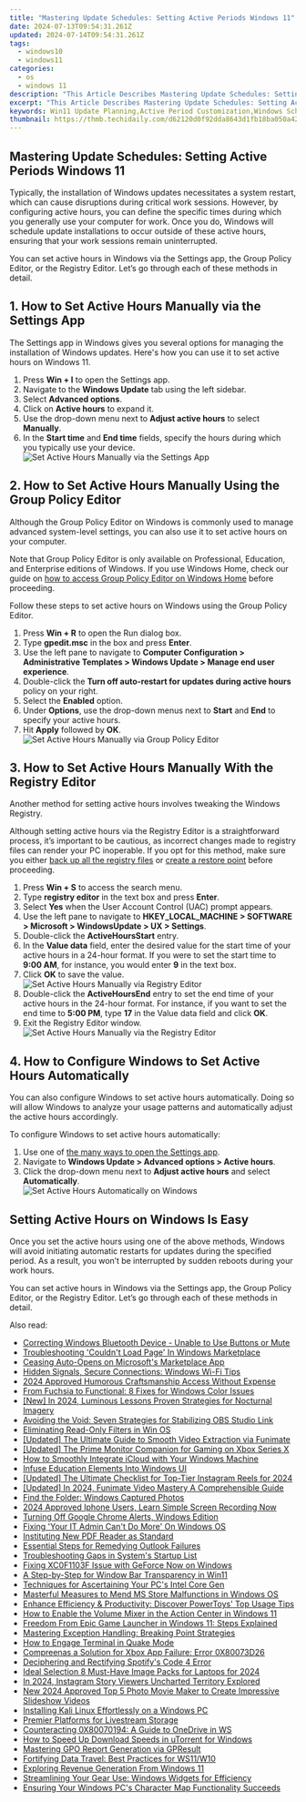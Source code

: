 ```yaml
---
title: "Mastering Update Schedules: Setting Active Periods Windows 11"
date: 2024-07-13T09:54:31.261Z
updated: 2024-07-14T09:54:31.261Z
tags:
  - windows10
  - windows11
categories:
  - os
  - windows 11
description: "This Article Describes Mastering Update Schedules: Setting Active Periods Windows 11"
excerpt: "This Article Describes Mastering Update Schedules: Setting Active Periods Windows 11"
keywords: Win11 Update Planning,Active Period Customization,Windows Schedule Optimization,Manage Windows Updates,Scheduled Maintenance Windows,Active Time for Updates,Windows 11 Regime Adjustment
thumbnail: https://thmb.techidaily.com/d62120d0f92dda8643d1fb18ba050a4238aed422d93382b937c3fa171ed251d1.jpg
---
```


## Mastering Update Schedules: Setting Active Periods Windows 11

 Typically, the installation of Windows updates necessitates a system restart, which can cause disruptions during critical work sessions. However, by configuring active hours, you can define the specific times during which you generally use your computer for work. Once you do, Windows will schedule update installations to occur outside of these active hours, ensuring that your work sessions remain uninterrupted.

 You can set active hours in Windows via the Settings app, the Group Policy Editor, or the Registry Editor. Let’s go through each of these methods in detail.

## 1\. How to Set Active Hours Manually via the Settings App

 The Settings app in Windows gives you several options for managing the installation of Windows updates. Here's how you can use it to set active hours on Windows 11\.

1. Press **Win + I** to open the Settings app.
2. Navigate to the **Windows Update** tab using the left sidebar.
3. Select **Advanced options**.
4. Click on **Active hours** to expand it.
5. Use the drop-down menu next to **Adjust active hours** to select **Manually**.
6. In the **Start time** and **End time** fields, specify the hours during which you typically use your device.  
![Set Active Hours Manually via the Settings App](https://static1.makeuseofimages.com/wordpress/wp-content/uploads/2023/05/set-active-hours-manually-via-the-settings-app.jpg)

## 2\. How to Set Active Hours Manually Using the Group Policy Editor

 Although the Group Policy Editor on Windows is commonly used to manage advanced system-level settings, you can also use it to set active hours on your computer.

 Note that Group Policy Editor is only available on Professional, Education, and Enterprise editions of Windows. If you use Windows Home, check our guide on [how to access Group Policy Editor on Windows Home](https://www.makeuseof.com/tag/access-group-policy-editor-even-windows-home-settings-try/) before proceeding.

 Follow these steps to set active hours on Windows using the Group Policy Editor.

1. Press **Win + R** to open the Run dialog box.
2. Type **gpedit.msc** in the box and press **Enter**.
3. Use the left pane to navigate to **Computer Configuration > Administrative Templates > Windows Update > Manage end user experience**.
4. Double-click the **Turn off auto-restart for updates during active hours** policy on your right.
5. Select the **Enabled** option.
6. Under **Options**, use the drop-down menus next to **Start** and **End** to specify your active hours.
7. Hit **Apply** followed by **OK**.  
![Set Active Hours Manually via Group Policy Editor](https://static1.makeuseofimages.com/wordpress/wp-content/uploads/2023/05/set-active-hours-manually-via-group-policy-editor.jpg)

## 3\. How to Set Active Hours Manually With the Registry Editor

 Another method for setting active hours involves tweaking the Windows Registry.

 Although setting active hours via the Registry Editor is a straightforward process, it’s important to be cautious, as incorrect changes made to registry files can render your PC inoperable. If you opt for this method, make sure you either [back up all the registry files](https://www.makeuseof.com/tag/backup-restore-windows-registry/) or [create a restore point](https://www.makeuseof.com/windows-11-create-restore-point/) before proceeding.

1. Press **Win + S** to access the search menu.
2. Type **registry editor** in the text box and press **Enter**.
3. Select **Yes** when the User Account Control (UAC) prompt appears.
4. Use the left pane to navigate to **HKEY\_LOCAL\_MACHINE > SOFTWARE > Microsoft > WindowsUpdate > UX > Settings**.
5. Double-click the **ActiveHoursStart** entry.
6. In the **Value data** field, enter the desired value for the start time of your active hours in a 24-hour format. If you were to set the start time to **9:00 AM**, for instance, you would enter **9** in the text box.
7. Click **OK** to save the value.  
![Set Active Hours Manually via Registry Editor](https://static1.makeuseofimages.com/wordpress/wp-content/uploads/2023/05/set-active-hours-manually-via-registry-editor.jpg)
8. Double-click the **ActiveHoursEnd** entry to set the end time of your active hours in the 24-hour format. For instance, if you want to set the end time to **5:00 PM**, type **17** in the Value data field and click **OK**.
9. Exit the Registry Editor window.  
![Set Active Hours Manually via the Registry Editor](https://static1.makeuseofimages.com/wordpress/wp-content/uploads/2023/05/set-active-hours-manually-via-the-registry-editor.jpg)

## 4\. How to Configure Windows to Set Active Hours Automatically

 You can also configure Windows to set active hours automatically. Doing so will allow Windows to analyze your usage patterns and automatically adjust the active hours accordingly.

 To configure Windows to set active hours automatically:

1. Use one of [the many ways to open the Settings app](https://www.makeuseof.com/windows-ways-to-open-system-settings/).
2. Navigate to **Windows Update > Advanced options > Active hours**.
3. Click the drop-down menu next to **Adjust active hours** and select **Automatically**.  
![Set Active Hours Automatically on Windows](https://static1.makeuseofimages.com/wordpress/wp-content/uploads/2023/05/set-active-hours-automatically-on-windows.jpg)

## Setting Active Hours on Windows Is Easy

 Once you set the active hours using one of the above methods, Windows will avoid initiating automatic restarts for updates during the specified period. As a result, you won’t be interrupted by sudden reboots during your work hours.

 You can set active hours in Windows via the Settings app, the Group Policy Editor, or the Registry Editor. Let’s go through each of these methods in detail.



<ins class="adsbygoogle"
      style="display:block"
      data-ad-client="ca-pub-7571918770474297"
      data-ad-slot="8358498916"
      data-ad-format="auto"
      data-full-width-responsive="true"></ins>
<span class="atpl-alsoreadstyle">Also read:</span>
<div><ul>
<li><a href="https://win11.techidaily.com/correcting-windows-bluetooth-device-unable-to-use-buttons-or-mute/"><u>Correcting Windows Bluetooth Device - Unable to Use Buttons or Mute</u></a></li>
<li><a href="https://win11.techidaily.com/troubleshooting-couldnt-load-page-in-windows-marketplace/"><u>Troubleshooting 'Couldn't Load Page' In Windows Marketplace</u></a></li>
<li><a href="https://win11.techidaily.com/ceasing-auto-opens-on-microsofts-marketplace-app/"><u>Ceasing Auto-Opens on Microsoft's Marketplace App</u></a></li>
<li><a href="https://win11.techidaily.com/hidden-signals-secure-connections-windows-wi-fi-tips/"><u>Hidden Signals, Secure Connections: Windows Wi-Fi Tips</u></a></li>
<li><a href="https://some-knowledge.techidaily.com/2024-approved-humorous-craftsmanship-access-without-expense/"><u>2024 Approved  Humorous Craftsmanship  Access Without Expense</u></a></li>
<li><a href="https://win11.techidaily.com/from-fuchsia-to-functional-8-fixes-for-windows-color-issues/"><u>From Fuchsia to Functional: 8 Fixes for Windows Color Issues</u></a></li>
<li><a href="https://screen-mirroring-recording.techidaily.com/new-in-2024-luminous-lessons-proven-strategies-for-nocturnal-imagery/"><u>[New] In 2024, Luminous Lessons  Proven Strategies for Nocturnal Imagery</u></a></li>
<li><a href="https://win11.techidaily.com/avoiding-the-void-seven-strategies-for-stabilizing-obs-studio-link/"><u>Avoiding the Void: Seven Strategies for Stabilizing OBS Studio Link</u></a></li>
<li><a href="https://win11.techidaily.com/eliminating-read-only-filters-in-win-os/"><u>Eliminating Read-Only Filters in Win OS</u></a></li>
<li><a href="https://some-approaches.techidaily.com/updated-the-ultimate-guide-to-smooth-video-extraction-via-funimate/"><u>[Updated] The Ultimate Guide to Smooth Video Extraction via Funimate</u></a></li>
<li><a href="https://some-skills.techidaily.com/updated-the-prime-monitor-companion-for-gaming-on-xbox-series-x/"><u>[Updated] The Prime Monitor Companion for Gaming on Xbox Series X</u></a></li>
<li><a href="https://win11.techidaily.com/how-to-smoothly-integrate-icloud-with-your-windows-machine/"><u>How to Smoothly Integrate iCloud with Your Windows Machine</u></a></li>
<li><a href="https://win11.techidaily.com/infuse-education-elements-into-windows-ui/"><u>Infuse Education Elements Into Windows UI</u></a></li>
<li><a href="https://instagram-clips.techidaily.com/updated-the-ultimate-checklist-for-top-tier-instagram-reels-for-2024/"><u>[Updated] The Ultimate Checklist for Top-Tier Instagram Reels for 2024</u></a></li>
<li><a href="https://article-posts.techidaily.com/updated-in-2024-funimate-video-mastery-a-comprehensible-guide/"><u>[Updated] In 2024, Funimate Video Mastery  A Comprehensible Guide</u></a></li>
<li><a href="https://win11.techidaily.com/find-the-folder-windows-captured-photos/"><u>Find the Folder: Windows Captured Photos</u></a></li>
<li><a href="https://screen-mirroring-recording.techidaily.com/2024-approved-iphone-users-learn-simple-screen-recording-now/"><u>2024 Approved  Iphone Users, Learn Simple Screen Recording Now</u></a></li>
<li><a href="https://win11.techidaily.com/turning-off-google-chrome-alerts-windows-edition/"><u>Turning Off Google Chrome Alerts, Windows Edition</u></a></li>
<li><a href="https://win11.techidaily.com/fixing-your-it-admin-cant-do-more-on-windows-os/"><u>Fixing 'Your IT Admin Can't Do More' On Windows OS</u></a></li>
<li><a href="https://win11.techidaily.com/instituting-new-pdf-reader-as-standard/"><u>Instituting New PDF Reader as Standard</u></a></li>
<li><a href="https://win11.techidaily.com/essential-steps-for-remedying-outlook-failures/"><u>Essential Steps for Remedying Outlook Failures</u></a></li>
<li><a href="https://win11.techidaily.com/troubleshooting-gaps-in-systems-startup-list/"><u>Troubleshooting Gaps in System's Startup List</u></a></li>
<li><a href="https://win11.techidaily.com/fixing-xc0f1103f-issue-with-geforce-now-on-windows/"><u>Fixing XC0F1103F Issue with GeForce Now on Windows</u></a></li>
<li><a href="https://win11.techidaily.com/a-step-by-step-for-window-bar-transparency-in-win11/"><u>A Step-by-Step for Window Bar Transparency in Win11</u></a></li>
<li><a href="https://win11.techidaily.com/techniques-for-ascertaining-your-pcs-intel-core-gen/"><u>Techniques for Ascertaining Your PC's Intel Core Gen</u></a></li>
<li><a href="https://win11.techidaily.com/masterful-measures-to-mend-ms-store-malfunctions-in-windows-os/"><u>Masterful Measures to Mend MS Store Malfunctions in Windows OS</u></a></li>
<li><a href="https://win11.techidaily.com/enhance-efficiency-and-productivity-discover-powertoys-top-usage-tips/"><u>Enhance Efficiency & Productivity: Discover PowerToys' Top Usage Tips</u></a></li>
<li><a href="https://win11.techidaily.com/how-to-enable-the-volume-mixer-in-the-action-center-in-windows-11/"><u>How to Enable the Volume Mixer in the Action Center in Windows 11</u></a></li>
<li><a href="https://win11.techidaily.com/freedom-from-epic-game-launcher-in-windows-11-steps-explained/"><u>Freedom From Epic Game Launcher in Windows 11: Steps Explained</u></a></li>
<li><a href="https://win11.techidaily.com/mastering-exception-handling-breaking-point-strategies/"><u>Mastering Exception Handling: Breaking Point Strategies</u></a></li>
<li><a href="https://win11.techidaily.com/how-to-engage-terminal-in-quake-mode/"><u>How to Engage Terminal in Quake Mode</u></a></li>
<li><a href="https://win11.techidaily.com/compreenas-a-solution-for-xbox-app-failure-error-0x80073d26/"><u>Compreenas a Solution for Xbox App Failure: Error 0X80073D26</u></a></li>
<li><a href="https://win11.techidaily.com/deciphering-and-rectifying-spotifys-code-4-error/"><u>Deciphering and Rectifying Spotify's Code 4 Error</u></a></li>
<li><a href="https://some-knowledge.techidaily.com/ideal-selection-8-must-have-image-packs-for-laptops-for-2024/"><u>Ideal Selection  8 Must-Have Image Packs for Laptops for 2024</u></a></li>
<li><a href="https://instagram-clips.techidaily.com/in-2024-instagram-story-viewers-uncharted-territory-explored/"><u>In 2024, Instagram Story Viewers  Uncharted Territory Explored</u></a></li>
<li><a href="https://video-ai-editor.techidaily.com/new-2024-approved-top-5-photo-movie-maker-to-create-impressive-slideshow-videos/"><u>New 2024 Approved Top 5 Photo Movie Maker to Create Impressive Slideshow Videos</u></a></li>
<li><a href="https://win11.techidaily.com/installing-kali-linux-effortlessly-on-a-windows-pc/"><u>Installing Kali Linux Effortlessly on a Windows PC</u></a></li>
<li><a href="https://screen-capture.techidaily.com/premier-platforms-for-livestream-storage/"><u>Premier Platforms for Livestream Storage</u></a></li>
<li><a href="https://win11.techidaily.com/counteracting-0x80070194-a-guide-to-onedrive-in-ws/"><u>Counteracting 0X80070194: A Guide to OneDrive in WS</u></a></li>
<li><a href="https://win11.techidaily.com/how-to-speed-up-download-speeds-in-utorrent-for-windows/"><u>How to Speed Up Download Speeds in uTorrent for Windows</u></a></li>
<li><a href="https://win11.techidaily.com/mastering-gpo-report-generation-via-gpresult/"><u>Mastering GPO Report Generation via GPResult</u></a></li>
<li><a href="https://win11.techidaily.com/fortifying-data-travel-best-practices-for-ws11w10/"><u>Fortifying Data Travel: Best Practices for WS11/W10</u></a></li>
<li><a href="https://win11.techidaily.com/exploring-revenue-generation-from-windows-11/"><u>Exploring Revenue Generation From Windows 11</u></a></li>
<li><a href="https://win11.techidaily.com/streamlining-your-gear-use-windows-widgets-for-efficiency/"><u>Streamlining Your Gear Use: Windows Widgets for Efficiency</u></a></li>
<li><a href="https://win11.techidaily.com/ensuring-your-windows-pcs-character-map-functionality-succeeds/"><u>Ensuring Your Windows PC's Character Map Functionality Succeeds</u></a></li>
</ul></div>

